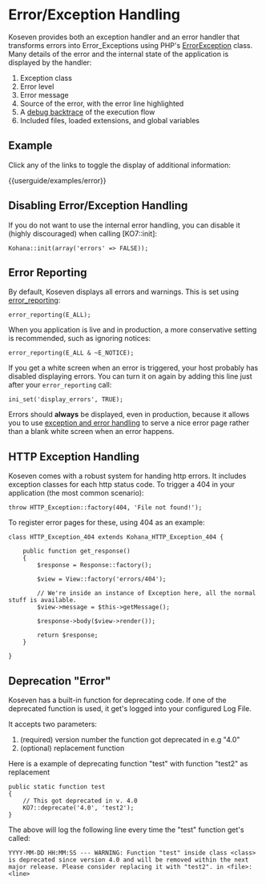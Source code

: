 # Error/Exception Handling

Koseven provides both an exception handler and an error handler that transforms errors into Error_Exceptions using PHP's [ErrorException](http://php.net/errorexception) class. Many details of the error and the internal state of the application is displayed by the handler:

1. Exception class
2. Error level
3. Error message
4. Source of the error, with the error line highlighted
5. A [debug backtrace](http://php.net/debug_backtrace) of the execution flow
6. Included files, loaded extensions, and global variables

## Example

Click any of the links to toggle the display of additional information:

<div>{{userguide/examples/error}}</div>

## Disabling Error/Exception Handling

If you do not want to use the internal error handling, you can disable it (highly discouraged) when calling [KO7::init]:

    Kohana::init(array('errors' => FALSE));

## Error Reporting

By default, Koseven displays all errors and warnings. This is set using [error_reporting](http://php.net/error_reporting):

    error_reporting(E_ALL);

When you application is live and in production, a more conservative setting is recommended, such as ignoring notices:

    error_reporting(E_ALL & ~E_NOTICE);

If you get a white screen when an error is triggered, your host probably has disabled displaying errors. You can turn it on again by adding this line just after your `error_reporting` call:

    ini_set('display_errors', TRUE);

Errors should **always** be displayed, even in production, because it allows you to use [exception and error handling](debugging.errors) to serve a nice error page rather than a blank white screen when an error happens.

## HTTP Exception Handling

Koseven comes with a robust system for handing http errors. It includes exception classes for each http status code. To trigger a 404 in your application (the most common scenario):

	throw HTTP_Exception::factory(404, 'File not found!');

To register error pages for these, using 404 as an example:

    class HTTP_Exception_404 extends Kohana_HTTP_Exception_404 {

        public function get_response()
        {
            $response = Response::factory();

            $view = View::factory('errors/404');

            // We're inside an instance of Exception here, all the normal stuff is available.
            $view->message = $this->getMessage();

            $response->body($view->render());

            return $response;
        }

    }

## Deprecation "Error"
Koseven has a built-in function for deprecating code. If one of the 
deprecated function is used, it get's logged into your configured Log File.

It accepts two parameters:
1. (required) version number the function got deprecated in e.g "4.0"
2. (optional) replacement function

Here is a example of deprecating function "test" with function "test2" as replacement 

    public static function test
    {
        // This got deprecated in v. 4.0
        KO7::deprecate('4.0', 'test2');
    }
    
The above will log the following line every time the "test" function get's called:

    YYYY-MM-DD HH:MM:SS --- WARNING: Function "test" inside class <class> is deprecated since version 4.0 and will be removed within the next major release. Please consider replacing it with "test2". in <file>:<line>
    
